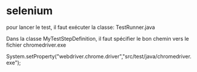 # selenium

pour lancer le test, il faut exécuter la classe: TestRunner.java

Dans la classe MyTestStepDefinition, il faut spécifier le bon chemin vers le fichier chromedriver.exe

System.setProperty("webdriver.chrome.driver","src/test/java/chromedriver.exe");

